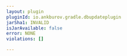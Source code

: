 ```yaml
---
layout: plugin
pluginId: io.ankburov.gradle.dbupdateplugin
jarSha1: INVALID
isJarAvailable: false
error: NONE
violations: []

---
```

